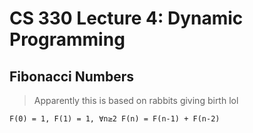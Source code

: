 # CS 330 Lecture 4: Dynamic Programming

## Fibonacci Numbers

> Apparently this is based on rabbits giving birth lol

`F(0) = 1, F(1) = 1, ∀n≥2 F(n) = F(n-1) + F(n-2)`
